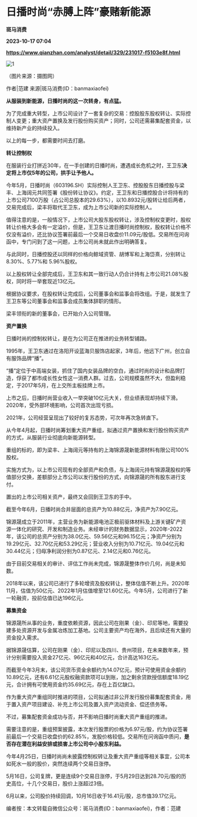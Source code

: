 # 日播时尚“赤膊上阵”豪赌新能源
**斑马消费**

**2023-10-17 07:04**

**https://www.qianzhan.com/analyst/detail/329/231017-f5103e8f.html**

![1](https://img3.qianzhan.com/news/202310/17/20231017-5cbf1859cc5e1406_760x5000.jpg)

（图片来源：摄图网）

作者|范建 来源|斑马消费(ID：banmaxiaofei)

**从服装到新能源，日播时尚的这一次转身，有点猛。**

为了完成重大转型，上市公司设计了一套复杂的交易：控股股东股权转让、实际控制人变更；重大资产置换及发行股份购买资产；同时，公司还需募集配套资金，以维持新产业的持续投入。

以上的每一步，都需要时间去打磨。

**转让控制权**

在服装行业打拼近30年，在一手创建的日播时尚，遭遇成长危机之时，王卫东**决定将上市仅5年的公司，拱手让予他人。**

今年5月，日播时尚（603196.SH）实际控制人王卫东、控股股东日播控股与梁丰、上海阔元共同签署《股份转让协议》。约定，王卫东和日播控股合计将持有的上市公司7100万股（占公司总股本的29.63%），以10.8932元/股转让给后两者，交易完成后，梁丰将取代王卫东，成为上市公司新的实际控制人。

值得注意的是，一般情况下，上市公司大股东股权转让，涉及控制权变更时，股权转让价格大多会有一定溢价，但是，王卫东让渡日播时尚控制权，股权转让价格不仅没有溢价，还比协议签署前最后一个交易日收盘价11.09元/股低。交易所在问询函中，专门问到了这一问题，上市公司尚未就此作出明确答复。

与此同时，日播控股还以同样的价格向鲸域资管、胡博军和上海岱熹，分别转让8.30%、5.77%和 5.96%股权。

以上股权转让全部完成后，王卫东和其一致行动人仍合计持有上市公司21.08%股权，同时将一举套现近13亿元。

根据协议要求，在股权转让完成后，公司董事会和监事会将改组。于是，就发生了王卫东等公司董事会和监事会成员集体辞职的情形。

梁丰领衔的新的董事会，已开始介入公司管理。

**资产置换**

日播时尚的控制权转让，是在为公司正在推进的业务转型铺路。

1995年，王卫东通过在洛阳开设蓝海贝服饰店起家，3年后，他远下广州，创立自有服饰品牌“播”。

“播”定位于中高端女装，抓住了国内女装品牌的空白，通过时尚的设计和品牌打造，俘获了都市成长性女性这一消费人群。过去，公司规模虽然不大，但盈利稳定，于2017年5月，在上交所主板挂牌上市。

上市之后，日播时尚营业收入一举突破10亿元大关，但业绩表现却持续下滑。2020年，受外部环境影响，公司首次出现亏损。

2021年，公司经营呈现出了较好的复苏态势，可次年再次急转直下。

从今年4月起，日播时尚筹划重大资产重组，拟通过资产置换和发行股份购买资产的方式，从服装行业彻底向新能源转型。

重组的标的，即为梁丰、上海阔元等持有的上海锦源晟新能源材料有限公司100%股权。

实施方式为，以上市公司现有的全部资产和负债，与上海阔元持有锦源晟股权的等值部分交换，差额部分上市公司以发行股份的方式，向锦源晟的所有股东进行支付。

置出的上市公司相关资产，最终又会回到王卫东的手中。

截至今年6月，日播时尚合并层面的总资产为10.88亿元，净资产为7.90亿元。

锦源晟成立于2011年，主营业务为新能源电池正极前驱体材料及上游关键矿产资源一体化的研究、开发和制造业务。未经审计的财务数据显示，2020年-2022年，该公司的总资产分别为38.0亿元、59.56亿元和96.15亿元；净资产分别为19.29亿元、32.70亿元和53.29亿元；营业收入分别为10.71亿元、19.04亿元和30.44亿元；归母净利润分别为0.87亿元、2.14亿元和0.76亿元。

由于目前交易相关的审计、评估工作尚未完成，锦源晟整体作价几何，尚是未知数。

2018年以来，该公司已进行了多轮增资及股权转让，整体估值不断上升。2020年11月，估值为50亿元、2022年1月估值增至121.60亿元。今年5月，公司进行了新一轮融资，投前估值已达196亿元。

**募集资金**

锦源晟所从事的业务，重度依赖资源，因此公司在刚果（金）、印尼等地，需要投建多处资源开发与金属冶炼加工基地。公司主要资产均在海外，且后续还有大量的资金投入需求。

据锦源晟估算，公司在刚果（金）、印尼以及四川、贵州项目，在未来数年来，预计分别需要投入资金27亿元、96亿元和40亿元，合计高达163亿元。

而截至今年3月末，该公司货币资金余额约为14.07亿元，预计可使用资金余额约10.89亿元，还有6.61亿元股权融资款项可以到账，加之剩余贷款授信额度18.19亿元，合计拥有可使用资金约35.69亿元，存在上百亿缺口。

作为重大资产重组同时推进的项目，公司拟通过非公开发行股份募集配套资金，用于置入资产项目建设、补充上市公司及置入资产流动资金、偿还债务等。

不过，募集配套资金成功与否，并不影响日播时尚重大资产重组的推进。

需要注意的是，重组预案披露，本次发行股票的价格为6.97元/股，约为协议签署前最后一个交易日收盘价的62.85%，发股价格较低。交易所在问询函中质问，**是否存在潜在利益安排或损害上市公司中小股东利益。**

今年4月25日，日播时尚尚未披露控制权转让及重大资产重组等相关事宜，公司本如死水一般的股价，突然连续两个交易日涨停。

5月16日，公司复牌，更是连续9个交易日涨停，于5月29日达到28.70元/股的历史高位，十几个交易日，股价上涨超过3倍。

6月以来，公司股价持续回调，10月16日收于16.41元/股，总市值39.17亿元。

编者按：本文转载自微信公众号：斑马消费(ID：banmaxiaofei)，作者：范建